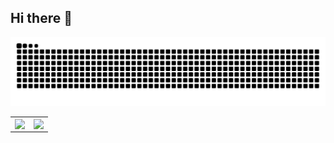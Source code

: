 ## Hi there 👋
<picture>
  <source media="(prefers-color-scheme: dark)" srcset="https://github.com/Yinye1986/Yinye1986/blob/output/github-contribution-grid-snake-dark.svg" />
  <source media="(prefers-color-scheme: light)" srcset="https://github.com/Yinye1986/Yinye1986/blob/output/github-contribution-grid-snake.svg" />
  <img alt="github-snake" src="https://github.com/Yinye1986/Yinye1986/blob/output/github-contribution-grid-snake.svg" />
</picture>

<table align="center">
  <tr>
    <td>
      <a href="https://github.com/anuraghazra/github-readme-stats">
        <img align="center" src="https://github-readme-stats.vercel.app/api?username=Yinye1986&locale=cn" />
      </a>
    </td>
    <td>
      <a href="https://github.com/anuraghazra/github-readme-stats">
        <img align="center" src="https://github-readme-stats.vercel.app/api/top-langs/?username=Yinye1986&layout=compact&locale=cn" />
      </a>
    </td>
  </tr>
</table>
<!--
**Yinye1986/Yinye1986** is a ✨ _special_ ✨ repository because its `README.md` (this file) appears on your GitHub profile.

Here are some ideas to get you started:

- 🔭 I’m currently working on ...
- 🌱 I’m currently learning ...
- 👯 I’m looking to collaborate on ...
- 🤔 I’m looking for help with ...
- 💬 Ask me about ...
- 📫 How to reach me: ...
- 😄 Pronouns: ...
- ⚡ Fun fact: ...
-->
